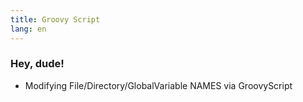 ```yaml
---
title: Groovy Script
lang: en
---
```


### Hey, dude!
* Modifying File/Directory/GlobalVariable NAMES via GroovyScript

